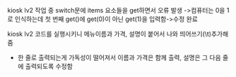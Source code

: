 kiosk lv2 작업 중 switch문에 items 요소들을 get하면서 오류 발생
->컴퓨터는 0을 1로 인식하는데 첫 번째 get()에 get(0)이 아닌 get(1)을 입력함->수정 완료

kiosk lv2 코드를 실행시키니 메뉴이름과 가격, 설명이 붙어서 나와 띄어쓰기(\t)추가해줌
+ 한 줄로 출력되는게 가독성이 떨어져서 이름과 가격은 함께 출력, 설명은 그 다음 줄에 출력되도록 수정함
